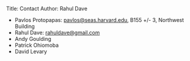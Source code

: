 Title: Contact
Author: Rahul Dave

* Pavlos Protopapas: pavlos@seas.harvard.edu, B155 +/- 3, Northwest Building
* Rahul Dave: rahuldave@gmail.com
* Andy Goulding
* Patrick Ohiomoba
* David Levary